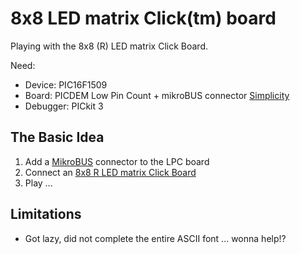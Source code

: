 # 8x8 LED matrix Click(tm) board

Playing with the 8x8 (R) LED matrix Click Board.

Need:

* Device: PIC16F1509 
* Board: PICDEM Low Pin Count + mikroBUS connector [Simplicity](https://github.com/luciodj/Simplicity) 
* Debugger: PICkit 3

## The Basic Idea
1. Add a [MikroBUS](http://www.mikroe.com/mikrobus/) connector to the LPC board 
2. Connect an [8x8 R LED matrix Click Board](http://www.mikroe.com/click/8x8-r/) 
3. Play ...

     

## Limitations
* Got lazy, did not complete the entire ASCII font ... wonna help!?
